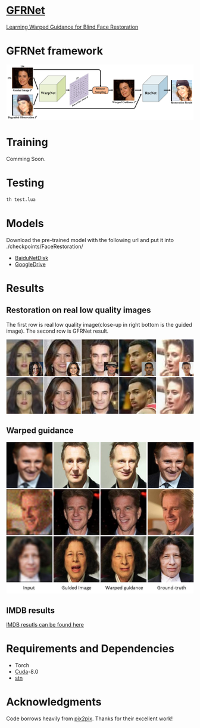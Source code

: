 # [GFRNet](https://arxiv.org/abs/1804.04829)
 [Learning Warped Guidance for Blind Face Restoration](https://arxiv.org/abs/1804.04829)

# GFRNet framework
<img src="./imgs/architecture/pipeline.jpg">

# Training

Comming Soon.

# Testing

```bash
th test.lua
```
# Models
Download the pre-trained model with the following url and put it into ./checkpoints/FaceRestoration/
- [BaiduNetDisk](https://pan.baidu.com/s/1q96l3qmTf5Luh-nlqot6Xw)
- [GoogleDrive](https://drive.google.com/open?id=1PhE3Gi9-eHrofyR3LhqEhuVnzh9D7IsX)

# Results
## Restoration on real low quality images
The first row is real low quality image(close-up in right bottom is the guided image). The second row is GFRNet result.

<img src="./imgs/realresults/1.jpg">

## Warped guidance

<img src="./imgs/warpface/warp.jpg">

## IMDB results

[IMDB resutls can be found here](http://csxmli.xin/GFRNet/)

# Requirements and Dependencies

- Torch
- [Cuda](https://developer.nvidia.com/cuda-toolkit-archive)-8.0
- [stn](https://github.com/qassemoquab/stnbhwd)

# Acknowledgments

Code borrows heavily from [pix2pix](https://github.com/phillipi/pix2pix). Thanks for their excellent work!

